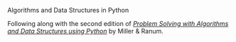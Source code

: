 Algorithms and Data Structures in Python

Following along with the second edition of [_Problem Solving with Algorithms and Data Structures using Python_](https://runestone.academy/ns/books/published/pythonds/index.html) by Miller & Ranum.
